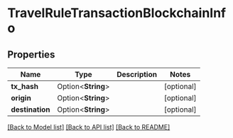 # TravelRuleTransactionBlockchainInfo

## Properties

Name | Type | Description | Notes
------------ | ------------- | ------------- | -------------
**tx_hash** | Option<**String**> |  | [optional]
**origin** | Option<**String**> |  | [optional]
**destination** | Option<**String**> |  | [optional]

[[Back to Model list]](../README.md#documentation-for-models) [[Back to API list]](../README.md#documentation-for-api-endpoints) [[Back to README]](../README.md)


